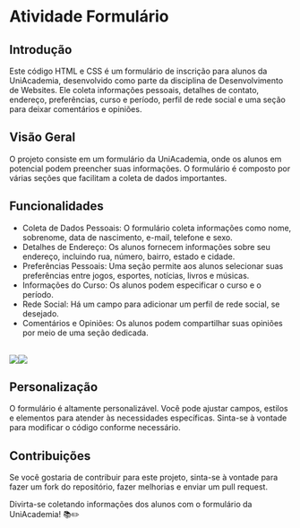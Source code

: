 # Atividade Formulário

## Introdução

Este código HTML e CSS é um formulário de inscrição para alunos da UniAcademia, desenvolvido como parte da disciplina de Desenvolvimento de Websites. Ele coleta informações pessoais, detalhes de contato, endereço, preferências, curso e período, perfil de rede social e uma seção para deixar comentários e opiniões.

## Visão Geral

O projeto consiste em um formulário da UniAcademia, onde os alunos em potencial podem preencher suas informações. O formulário é composto por várias seções que facilitam a coleta de dados importantes.

## Funcionalidades

- Coleta de Dados Pessoais: O formulário coleta informações como nome, sobrenome, data de nascimento, e-mail, telefone e sexo.
- Detalhes de Endereço: Os alunos fornecem informações sobre seu endereço, incluindo rua, número, bairro, estado e cidade.
- Preferências Pessoais: Uma seção permite aos alunos selecionar suas preferências entre jogos, esportes, notícias, livros e músicas.
- Informações do Curso: Os alunos podem especificar o curso e o período.
- Rede Social: Há um campo para adicionar um perfil de rede social, se desejado.
- Comentários e Opiniões: Os alunos podem compartilhar suas opiniões por meio de uma seção dedicada.

<br><img src="https://media.discordapp.net/attachments/1002050908156334082/1166503709031805018/image.png?ex=654aba3c&is=6538453c&hm=c197ba0e51fe390eda72bcbe87d223b9939a7df71aba19cbe0568c2e4360e7c3&=&width=301&height=468"><img src="https://media.discordapp.net/attachments/1002050908156334082/1166503942230904934/image.png?ex=654aba74&is=65384574&hm=fe39c0df2b4f547e0a0416e84d05f2d6946e3be751426bd8806b5e9a46d16a4b&=&width=326&height=468">

## Personalização

O formulário é altamente personalizável. Você pode ajustar campos, estilos e elementos para atender às necessidades específicas. Sinta-se à vontade para modificar o código conforme necessário.

## Contribuições

Se você gostaria de contribuir para este projeto, sinta-se à vontade para fazer um fork do repositório, fazer melhorias e enviar um pull request.

Divirta-se coletando informações dos alunos com o formulário da UniAcademia! 📚✏️
